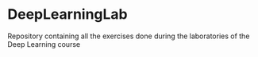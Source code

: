 # DeepLearningLab
Repository containing all the exercises done during the laboratories of the Deep Learning course 
